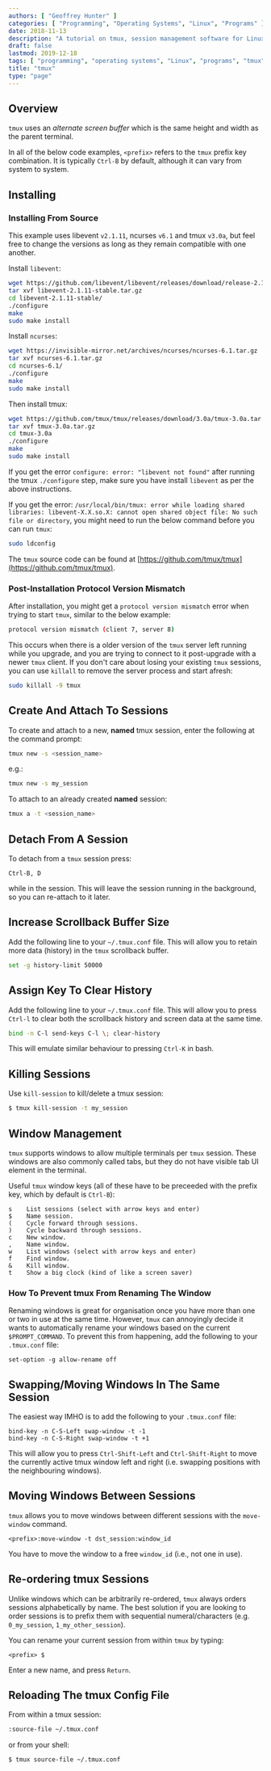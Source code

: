 ```yaml
---
authors: [ "Geoffrey Hunter" ]
categories: [ "Programming", "Operating Systems", "Linux", "Programs" ]
date: 2018-11-13
description: "A tutorial on tmux, session management software for Linux."
draft: false
lastmod: 2019-12-18
tags: [ "programming", "operating systems", "Linux", "programs", "tmux", "sessions", "detach", "windows", "panes", "scrollback", "buffers", "history", "installation", "install", "libevent", "ncurses" ]
title: "tmux"
type: "page"
---
```


## Overview

`tmux` uses an _alternate screen buffer_ which is the same height and width as the parent terminal.

In all of the below code examples, `<prefix>` refers to the `tmux` prefix key combination. It is typically `Ctrl-B` by default, although it can vary from system to system.

## Installing

### Installing From Source

This example uses libevent `v2.1.11`, ncurses `v6.1` and tmux `v3.0a`, but feel free to change the versions as long as they remain compatible with one another.

Install `libevent`:

```bash
wget https://github.com/libevent/libevent/releases/download/release-2.1.11-stable/libevent-2.1.11-stable.tar.gz
tar xvf libevent-2.1.11-stable.tar.gz
cd libevent-2.1.11-stable/
./configure
make
sudo make install
```

Install `ncurses`:

```bash
wget https://invisible-mirror.net/archives/ncurses/ncurses-6.1.tar.gz
tar xvf ncurses-6.1.tar.gz
cd ncurses-6.1/
./configure
make
sudo make install
```

Then install tmux:

```bash
wget https://github.com/tmux/tmux/releases/download/3.0a/tmux-3.0a.tar.gz
tar xvf tmux-3.0a.tar.gz
cd tmux-3.0a
./configure
make
sudo make install
```

If you get the error `configure: error: "libevent not found"` after running the tmux `./configure` step, make sure you have install `libevent` as per the above instructions.

If you get the error: `/usr/local/bin/tmux: error while loading shared libraries: libevent-X.X.so.X: cannot open shared object file: No such file or directory`, you might need to run the below command before you can run `tmux`:

```bash
sudo ldconfig
```

The `tmux` source code can be found at [https://github.com/tmux/tmux](https://github.com/tmux/tmux).

### Post-Installation Protocol Version Mismatch

After installation, you might get a `protocol version mismatch` error when trying to start `tmux`, similar to the below example:

```bash
protocol version mismatch (client 7, server 8)
```

This occurs when there is a older version of the `tmux` server left running while you upgrade, and you are trying to connect to it post-upgrade with a newer `tmux` client. If you don't care about losing your existing `tmux` sessions, you can use `killall` to remove the server process and start afresh:

```bash
sudo killall -9 tmux
```

## Create And Attach To Sessions

To create and attach to a new, **named** tmux session, enter the following at the command prompt:

```sh
tmux new -s <session_name>
```

e.g.:
```sh
tmux new -s my_session
```

To attach to an already created **named** session:

```sh
tmux a -t <session_name>
```

## Detach From A Session

To detach from a `tmux` session press:

```
Ctrl-B, D
```

while in the session. This will leave the session running in the background, so you can re-attach to it later.

## Increase Scrollback Buffer Size

Add the following line to your `~/.tmux.conf` file. This will allow you to retain more data (history) in the `tmux` scrollback buffer.

```sh
set -g history-limit 50000
```

## Assign Key To Clear History

Add the following line to your `~/.tmux.conf` file. This will allow you to press `Ctrl-l` to clear both the scrollback history and screen data at the same time.

```sh
bind -n C-l send-keys C-l \; clear-history
```

This will emulate similar behaviour to pressing `Ctrl-K` in bash.

## Killing Sessions

Use `kill-session` to kill/delete a tmux session:

```sh
$ tmux kill-session -t my_session
```

## Window Management

`tmux` supports windows to allow multiple terminals per `tmux` session. These windows are also commonly called tabs, but they do not have visible tab UI element in the terminal.

Useful `tmux` window keys (all of these have to be preceeded with the prefix key, which by default is `Ctrl-B`):

```text
s    List sessions (select with arrow keys and enter)
$    Name session.
(    Cycle forward through sessions.
)    Cycle backward through sessions.
c    New window.
,    Name window.
w    List windows (select with arrow keys and enter)
f    Find window.
&    Kill window.
t    Show a big clock (kind of like a screen saver)
```

### How To Prevent tmux From Renaming The Window

Renaming windows is great for organisation once you have more than one or two in use at the same time. However, `tmux` can annoyingly decide it wants to automatically rename your windows based on the current `$PROMPT_COMMAND`. To prevent this from happening, add the following to your `.tmux.conf` file:

```text
set-option -g allow-rename off
```

## Swapping/Moving Windows In The Same Session

The easiest way IMHO is to add the following to your `.tmux.conf` file:

```text
bind-key -n C-S-Left swap-window -t -1
bind-key -n C-S-Right swap-window -t +1
```

This will allow you to press `Ctrl-Shift-Left` and `Ctrl-Shift-Right` to move the currently active tmux window left and right (i.e. swapping positions with the neighbouring windows).

## Moving Windows Between Sessions

`tmux` allows you to move windows between different sessions with the `move-window` command.

```text
<prefix>:move-window -t dst_session:window_id
```

You have to move the window to a free `window_id` (i.e., not one in use).

## Re-ordering tmux Sessions

Unlike windows which can be arbitrarily re-ordered, `tmux` always orders sessions alphabetically by name. The best solution if you are looking to order sessions is to prefix them with sequential numeral/characters (e.g. `0_my_session`, `1_my_other_session`).

You can rename your current session from within `tmux` by typing:

```text
<prefix> $
```

Enter a new name, and press `Return`.

## Reloading The tmux Config File

From within a tmux session:

```sh
:source-file ~/.tmux.conf
```

or from your shell:

```sh
$ tmux source-file ~/.tmux.conf
```